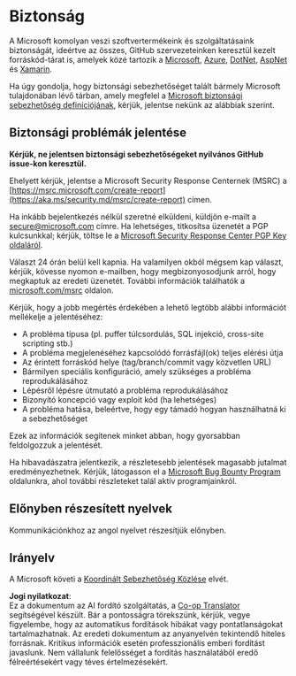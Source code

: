 <!--
CO_OP_TRANSLATOR_METADATA:
{
  "original_hash": "d8fe220fa2850df0759b07cf391ea77c",
  "translation_date": "2025-07-12T07:26:10+00:00",
  "source_file": "SECURITY.md",
  "language_code": "hu"
}
-->
# Biztonság

A Microsoft komolyan veszi szoftvertermékeink és szolgáltatásaink biztonságát, ideértve az összes, GitHub szervezeteinken keresztül kezelt forráskód-tárat is, amelyek közé tartozik a [Microsoft](https://github.com/Microsoft), [Azure](https://github.com/Azure), [DotNet](https://github.com/dotnet), [AspNet](https://github.com/aspnet) és [Xamarin](https://github.com/xamarin).

Ha úgy gondolja, hogy biztonsági sebezhetőséget talált bármely Microsoft tulajdonában lévő tárban, amely megfelel a [Microsoft biztonsági sebezhetőség definíciójának](https://aka.ms/security.md/definition), kérjük, jelentse nekünk az alábbiak szerint.

## Biztonsági problémák jelentése

**Kérjük, ne jelentsen biztonsági sebezhetőségeket nyilvános GitHub issue-kon keresztül.**

Ehelyett kérjük, jelentse a Microsoft Security Response Centernek (MSRC) a [https://msrc.microsoft.com/create-report](https://aka.ms/security.md/msrc/create-report) címen.

Ha inkább bejelentkezés nélkül szeretné elküldeni, küldjön e-mailt a [secure@microsoft.com](mailto:secure@microsoft.com) címre. Ha lehetséges, titkosítsa üzenetét a PGP kulcsunkkal; kérjük, töltse le a [Microsoft Security Response Center PGP Key oldaláról](https://aka.ms/security.md/msrc/pgp).

Választ 24 órán belül kell kapnia. Ha valamilyen okból mégsem kap választ, kérjük, kövesse nyomon e-mailben, hogy megbizonyosodjunk arról, hogy megkaptuk az eredeti üzenetét. További információk találhatók a [microsoft.com/msrc](https://www.microsoft.com/msrc) oldalon.

Kérjük, hogy a jobb megértés érdekében a lehető legtöbb alábbi információt mellékelje a jelentéséhez:

* A probléma típusa (pl. puffer túlcsordulás, SQL injekció, cross-site scripting stb.)
* A probléma megjelenéséhez kapcsolódó forrásfájl(ok) teljes elérési útja
* Az érintett forráskód helye (tag/branch/commit vagy közvetlen URL)
* Bármilyen speciális konfiguráció, amely szükséges a probléma reprodukálásához
* Lépésről lépésre útmutató a probléma reprodukálásához
* Bizonyító koncepció vagy exploit kód (ha lehetséges)
* A probléma hatása, beleértve, hogy egy támadó hogyan használhatná ki a sebezhetőséget

Ezek az információk segítenek minket abban, hogy gyorsabban feldolgozzuk a jelentését.

Ha hibavadászatra jelentkezik, a részletesebb jelentések magasabb jutalmat eredményezhetnek. Kérjük, látogasson el a [Microsoft Bug Bounty Program](https://aka.ms/security.md/msrc/bounty) oldalunkra, ahol további részleteket talál aktív programjainkról.

## Előnyben részesített nyelvek

Kommunikációnkhoz az angol nyelvet részesítjük előnyben.

## Irányelv

A Microsoft követi a [Koordinált Sebezhetőség Közlése](https://aka.ms/security.md/cvd) elvét.

**Jogi nyilatkozat**:  
Ez a dokumentum az AI fordító szolgáltatás, a [Co-op Translator](https://github.com/Azure/co-op-translator) segítségével készült. Bár a pontosságra törekszünk, kérjük, vegye figyelembe, hogy az automatikus fordítások hibákat vagy pontatlanságokat tartalmazhatnak. Az eredeti dokumentum az anyanyelvén tekintendő hiteles forrásnak. Kritikus információk esetén professzionális emberi fordítást javaslunk. Nem vállalunk felelősséget a fordítás használatából eredő félreértésekért vagy téves értelmezésekért.